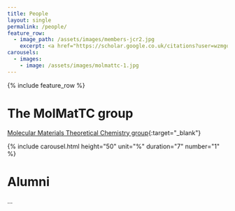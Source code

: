 ```yaml
---
title: People
layout: single
permalink: /people/
feature_row:
  - image_path: /assets/images/members-jcr2.jpg
    excerpt: <a href="https://scholar.google.co.uk/citations?user=wzmgqIoAAAAJ&hl=en&oi=ao" target="_blank">Joaquín Calbo</a>"<br>Principal Investigator"
carousels:
  - images: 
    - image: /assets/images/molmattc-1.jpg
---
```


{% include feature_row %}

# The MolMatTC group
 
[Molecular Materials Theoretical Chemistry group](http://www.molmattc.com/){:target="\_blank"} 

{% include carousel.html height="50" unit="%" duration="7" number="1" %}

# Alumni
...




